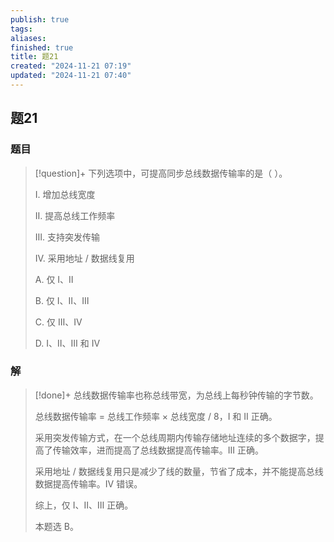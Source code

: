 ```yaml
---
publish: true
tags: 
aliases: 
finished: true
title: 题21
created: "2024-11-21 07:19"
updated: "2024-11-21 07:40"
---
```

## 题21
### 题目
> [!question]+
> 下列选项中，可提高同步总线数据传输率的是（ ）。
> 
> Ⅰ. 增加总线宽度
> 
> Ⅱ. 提高总线工作频率
> 
> Ⅲ. 支持突发传输
> 
> Ⅳ. 采用地址 / 数据线复用
> 
> A. 仅 Ⅰ、Ⅱ
> 
> B. 仅 Ⅰ、Ⅱ、Ⅲ
> 
> C. 仅 Ⅲ、Ⅳ
> 
> D. Ⅰ、Ⅱ、Ⅲ 和 Ⅳ
### 解
> [!done]+
> 总线数据传输率也称总线带宽，为总线上每秒钟传输的字节数。
> 
> 总线数据传输率 = 总线工作频率 × 总线宽度 / 8，I 和 II 正确。
> 
> 采用突发传输方式，在一个总线周期内传输存储地址连续的多个数据字，提高了传输效率，进而提高了总线数据提高传输率。III 正确。
> 
> 采用地址 / 数据线复用只是减少了线的数量，节省了成本，并不能提高总线数据提高传输率。Ⅳ 错误。
> 
> 综上，仅 Ⅰ、Ⅱ、Ⅲ 正确。
> 
> 本题选 B。